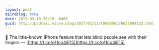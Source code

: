 ```yaml
---
layout: post
microblog: true
date: 2017-03-10 20:19 -0400
guid: http://padraic.micro.blog/2017/03/11/t840356576657584132.html
---
```

🔗 The little-known iPhone feature that lets blind people see with their fingers — [https://t.co/o11co4iE15](https://t.co/o11co4iE15)
